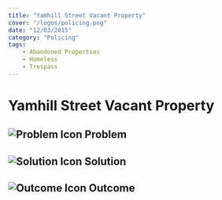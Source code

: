 ```yaml
---
title: "Yamhill Street Vacant Property"
cover: "/logos/policing.png"
date: "12/03/2015"
category: "Policing"
tags:
    - Abandoned Properties
    - Homeless
    - Trespass
---
```


# Yamhill Street Vacant Property

## ![Problem Icon](https://github.com/google/material-design-icons/raw/master/alert/1x_web/ic_error_outline_black_48dp.png "Problem") Problem

## ![Solution Icon](https://github.com/google/material-design-icons/raw/master/action/1x_web/ic_lightbulb_outline_black_48dp.png "Solution") Solution

## ![Outcome Icon](https://github.com/google/material-design-icons/raw/master/action/1x_web/ic_view_list_black_48dp.png "Outcome") Outcome
